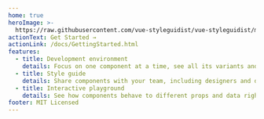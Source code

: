 ```yaml
---
home: true
heroImage: >-
  https://raw.githubusercontent.com/vue-styleguidist/vue-styleguidist/master/assets/logo.png
actionText: Get Started →
actionLink: /docs/GettingStarted.html
features:
  - title: Development environment
    details: Focus on one component at a time, see all its variants and work faster with hot reload
  - title: Style guide
    details: Share components with your team, including designers and developers
  - title: Interactive playground
    details: See how components behave to different props and data right in the browser
footer: MIT Licensed
---
```

